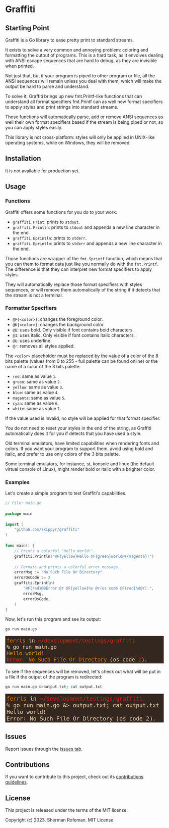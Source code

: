 # Graffiti

## Starting Point

Graffiti is a Go library to ease pretty print to standard streams.

It exists to solve a very common and annoying problem: coloring and formatting the output of programs. This is a hard task, as it envolves dealing with ANSI escape sequences that are hard to debug, as they are invisible when printed.

Not just that, but if your program is piped to other program or file, all the ANSI sequences will remain unless you deal with them, which will make the output be hard to parse and understand.

To solve it, Graffiti brings up new fmt.Printf-like functions that can understand all format specifiers fmt.Printf can as well new format specifiers to apply styles and print strings into standard streams.

Those functions will automatically parse, add or remove ANSI sequences as well their own format specifiers based if the stream is being piped or not, so you can apply styles easily.

This library is not cross-platform: styles will only be applied in UNIX-like operating systems, while on Windows, they will be removed.

## Installation

It is not available for production yet.

## Usage

### Functions

Graffiti offers some functions for you do to your work:

* `graffiti.Print`: prints to `stdout`.
* `graffiti.Println`: prints to `stdout` and appends a new line character in the end.
* `graffiti.Eprintln`: prints to `stderr`.
* `graffiti.Eprintln`: prints to `stderr` and appends a new line character in the end.

Those functions are wrapper of the `fmt.Sprintf` function, which means that you can them to format data just like you normally do with the `fmt.Printf`. The difference is that they can interpret new format specifiers to apply styles.

They will automatically replace those format specifiers with styles sequences, or will remove them automatically of the string if it detects that the stream is not a terminal.

### Formatter Specifiers

* `@F{<color>}`: changes the foreground color.
* `@K{<color>}`: changes the background color.
* `@B`: uses bold. Only visible if font contains bold characters.
* `@I`: uses italic. Only visible if font contains italic characters.
* `@U`: uses underline.
* `@r`: removes all styles applied.

The `<color>` placeholder must be replaced by the value of a color of the 8 bits palette (values from 0 to 255 - full palette can be found online) or the name of a color of the 3 bits palette:

* `red`: same as value `1`.
* `green`: same as value `2`.
* `yellow`: same as value `3`.
* `blue`: same as value `4`.
* `magenta`: same as value `5`.
* `cyan`: same as value `6`.
* `white`: same as value `7`.

If the value used is invalid, no style will be applied for that format specifier.

You do not need to reset your styles in the end of the string, as Graffiti automatically does it for you if detects that you have used a style.

Old terminal emulators, have limited capabilities when rendering fonts and colors. If you want your program to support them, avoid using bold and italic, and prefer to use only colors of the 3 bits palette.

Some terminal emulators, for instance, st, konsole and linux (the default virtual console of Linux), might render bold or italic with a brighter color.

### Examples

Let's create a simple program to test Graffiti's capabilities.

```go
// File: main.go

package main

import (
	"github.com/skippyr/graffiti"
)

func main() {
	// Prints a colorful "Hello World!".
	graffiti.Println("@F{yellow}Hello @F{green}world@F{magenta}!")

	// Formats and prints a colorful error message.
	errorMsg := "No Such File Or Directory"
	errorOsCode := 2
	graffiti.Eprintln(
		"@F{red}@BError:@r @F{yellow}%s @r(os code @F{red}%d@r).",
		errorMsg,
		errorOsCode,
	)
}
```

Now, let's run this program and see its output:

```bash
go run main.go
```

![](images/preview.png)

To see if the sequences will be removed, let's check out what will be put in a file if the output of the program is redirected:

```bash
go run main.go &>output.txt; cat output.txt
```

![](images/preview_pipeline.png)

## Issues

Report issues through the [issues tab](https://github.com/skippyr/graffiti/issues).

## Contributions

If you want to contribute to this project, check out its [contributions guidelines](https://skippyr.github.io/materials/pages/contributions_guidelines.html).

## License

This project is released under the terms of the MIT license.

Copyright (c) 2023, Sherman Rofeman. MIT License.

